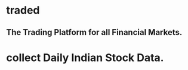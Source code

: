 # **traded**
## The Trading Platform for all Financial Markets. 
# collect Daily Indian Stock Data. 
# 
